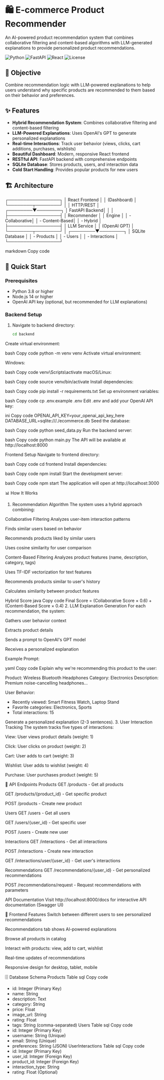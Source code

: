 # 🛍️ E-commerce Product Recommender

An AI-powered product recommendation system that combines collaborative filtering and content-based algorithms with LLM-generated explanations to provide personalized product recommendations.

![Python](https://img.shields.io/badge/Python-3.8+-blue.svg)
![FastAPI](https://img.shields.io/badge/FastAPI-0.104+-green.svg)
![React](https://img.shields.io/badge/React-18.2+-blue.svg)
![License](https://img.shields.io/badge/License-MIT-yellow.svg)

## 🎯 Objective

Combine recommendation logic with LLM-powered explanations to help users understand why specific products are recommended to them based on their behavior and preferences.

## ✨ Features

- **Hybrid Recommendation System**: Combines collaborative filtering and content-based filtering
- **LLM-Powered Explanations**: Uses OpenAI's GPT to generate personalized explanations
- **Real-time Interactions**: Track user behavior (views, clicks, cart additions, purchases, wishlists)
- **Beautiful Dashboard**: Modern, responsive React frontend
- **RESTful API**: FastAPI backend with comprehensive endpoints
- **SQLite Database**: Stores products, users, and interaction data
- **Cold Start Handling**: Provides popular products for new users

## 🏗️ Architecture

┌─────────────────┐
│ React Frontend │
│ (Dashboard) │
└────────┬────────┘
│
│ HTTP/REST
│
┌────────▼────────┐
│ FastAPI Backend│
│ │
├─────────────────┤
│ Recommender │
│ Engine │
│ - Collaborative│
│ - Content-Based│
│ - Hybrid │
├─────────────────┤
│ LLM Service │
│ (OpenAI GPT) │
└────────┬────────┘
│
┌────────▼────────┐
│ SQLite Database │
│ - Products │
│ - Users │
│ - Interactions │
└─────────────────┘

markdown
Copy code

## 🚀 Quick Start

### Prerequisites

- Python 3.8 or higher  
- Node.js 14 or higher  
- OpenAI API key (optional, but recommended for LLM explanations)

### Backend Setup

1. Navigate to backend directory:
   ```bash
   cd backend
Create virtual environment:

bash
Copy code
python -m venv venv
Activate virtual environment:

Windows:

bash
Copy code
venv\Scripts\activate
macOS/Linux:

bash
Copy code
source venv/bin/activate
Install dependencies:

bash
Copy code
pip install -r requirements.txt
Set up environment variables:

bash
Copy code
cp .env.example .env
Edit .env and add your OpenAI API key:

ini
Copy code
OPENAI_API_KEY=your_openai_api_key_here
DATABASE_URL=sqlite:///./ecommerce.db
Seed the database:

bash
Copy code
python seed_data.py
Run the backend server:

bash
Copy code
python main.py
The API will be available at http://localhost:8000

Frontend Setup
Navigate to frontend directory:

bash
Copy code
cd frontend
Install dependencies:

bash
Copy code
npm install
Start the development server:

bash
Copy code
npm start
The application will open at http://localhost:3000

📊 How It Works
1. Recommendation Algorithm
The system uses a hybrid approach combining:

Collaborative Filtering
Analyzes user-item interaction patterns

Finds similar users based on behavior

Recommends products liked by similar users

Uses cosine similarity for user comparison

Content-Based Filtering
Analyzes product features (name, description, category, tags)

Uses TF-IDF vectorization for text features

Recommends products similar to user's history

Calculates similarity between product features

Hybrid Score
java
Copy code
Final Score = (Collaborative Score × 0.6) + (Content-Based Score × 0.4)
2. LLM Explanation Generation
For each recommendation, the system:

Gathers user behavior context

Extracts product details

Sends a prompt to OpenAI's GPT model

Receives a personalized explanation

Example Prompt:

yaml
Copy code
Explain why we're recommending this product to the user:

Product: Wireless Bluetooth Headphones
Category: Electronics
Description: Premium noise-cancelling headphones...

User Behavior:
- Recently viewed: Smart Fitness Watch, Laptop Stand
- Favorite categories: Electronics, Sports
- Total interactions: 15

Generate a personalized explanation (2-3 sentences).
3. User Interaction Tracking
The system tracks five types of interactions:

View: User views product details (weight: 1)

Click: User clicks on product (weight: 2)

Cart: User adds to cart (weight: 3)

Wishlist: User adds to wishlist (weight: 4)

Purchase: User purchases product (weight: 5)

📡 API Endpoints
Products
GET /products - Get all products

GET /products/{product_id} - Get specific product

POST /products - Create new product

Users
GET /users - Get all users

GET /users/{user_id} - Get specific user

POST /users - Create new user

Interactions
GET /interactions - Get all interactions

POST /interactions - Create new interaction

GET /interactions/user/{user_id} - Get user's interactions

Recommendations
GET /recommendations/{user_id} - Get personalized recommendations

POST /recommendations/request - Request recommendations with parameters

API Documentation
Visit http://localhost:8000/docs for interactive API documentation (Swagger UI)

🎨 Frontend Features
Switch between different users to see personalized recommendations

Recommendations tab shows AI-powered explanations

Browse all products in catalog

Interact with products: view, add to cart, wishlist

Real-time updates of recommendations

Responsive design for desktop, tablet, mobile

🗄️ Database Schema
Products Table
sql
Copy code
- id: Integer (Primary Key)
- name: String
- description: Text
- category: String
- price: Float
- image_url: String
- rating: Float
- tags: String (comma-separated)
Users Table
sql
Copy code
- id: Integer (Primary Key)
- username: String (Unique)
- email: String (Unique)
- preferences: String (JSON)
UserInteractions Table
sql
Copy code
- id: Integer (Primary Key)
- user_id: Integer (Foreign Key)
- product_id: Integer (Foreign Key)
- interaction_type: String
- rating: Float (Optional)